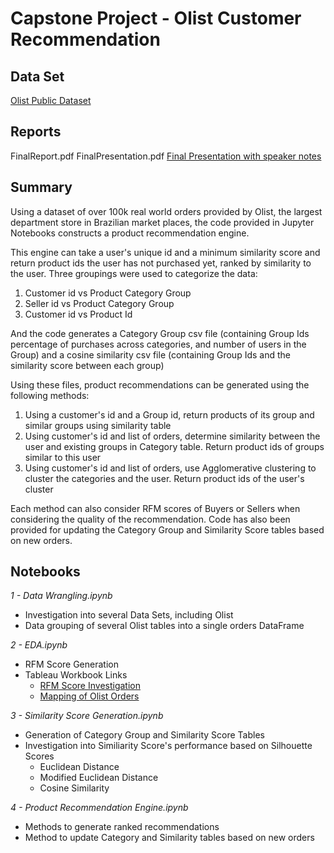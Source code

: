 # Capstone Project - Olist Customer Recommendation

## Data Set
[Olist Public Dataset](https://www.kaggle.com/datasets/olistbr/brazilian-ecommerce)

## Reports
FinalReport.pdf
FinalPresentation.pdf
[Final Presentation with speaker notes](https://docs.google.com/presentation/d/1o4-Udg7TlwEEAaXnc0wFo_mJGupSzduOmy0cx74tTmI/edit#slide=id.p)

## Summary
Using a dataset of over 100k real world orders provided by Olist,
the largest department store in Brazilian market places, the code
provided in Jupyter Notebooks constructs a product recommendation
engine.  

This engine can take a user's unique id and a minimum similarity 
score and return product ids the user has not purchased yet, ranked
by similarity to the user.  Three groupings were used to categorize
the data:
1. Customer id  vs  Product Category Group
2. Seller id  vs  Product Category Group
3. Customer id  vs  Product Id

And the code generates a Category Group csv file (containing Group Ids
percentage of purchases across categories, and number of users in the 
Group) and a cosine similarity csv file (containing Group Ids and the 
similarity score between each group)

Using these files, product recommendations can be generated using the
following methods:
1. Using a customer's id and a Group id, return products of its group and similar groups using similarity table
2. Using customer's id and list of orders, determine similarity between the user and existing groups in Category table.  Return product ids of groups similar to this user
3. Using customer's id and list of orders, use Agglomerative clustering to cluster the categories and the user.  Return product ids of the user's cluster

Each method can also consider RFM scores of Buyers or Sellers when 
considering the quality of the recommendation.  Code has also been 
provided for updating the Category Group and Similarity Score tables 
based on new orders.

## Notebooks
_1 - Data Wrangling.ipynb_
- Investigation into several Data Sets, including Olist
- Data grouping of several Olist tables into a single orders DataFrame

_2 - EDA.ipynb_
- RFM Score Generation 
- Tableau Workbook Links
  - [RFM Score Investigation](https://public.tableau.com/authoring/OL_Data_Metric_EDA/SellerGeo#1)
  - [Mapping of Olist Orders](https://public.tableau.com/app/profile/karl.deakyne/viz/OL_Data_Orders_Mapped/OrdersMapped)

_3 - Similarity Score Generation.ipynb_
- Generation of Category Group and Similarity Score Tables
- Investigation into Similiarity Score's performance based on Silhouette Scores
  - Euclidean Distance
  - Modified Euclidean Distance
  - Cosine Similarity

_4 - Product Recommendation Engine.ipynb_
- Methods to generate ranked recommendations
- Method to update Category and Similarity tables based on new orders
